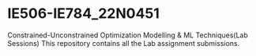 # IE506-IE784_22N0451
Constrained-Unconstrained Optimization Modelling &amp; ML Techniques(Lab Sessions)
This repository contains all the Lab assignment submissions.
